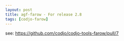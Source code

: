 ```yaml
---
layout: post
title: agf-farow - For release 2.8
tags: [codjo-farow]
---
```

see: https://github.com/codjo/codjo-tools-farow/pull/7